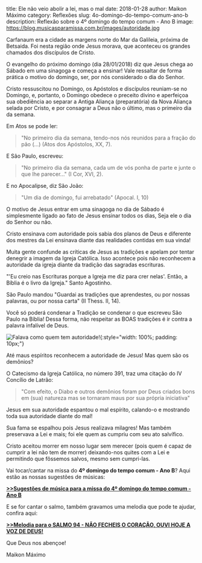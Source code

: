 title: Ele não veio abolir a lei, mas o mal
date: 2018-01-28
author: Maikon Máximo
category: Reflexões
slug: 4o-domingo-do-tempo-comum-ano-b
description: Reflexão sobre o 4º domingo do tempo comum - Ano B
image: https://blog.musicasparamissa.com.br/images/autoridade.jpg

Carfanaum era a cidade as margens norte do Mar da Galileia, próxima de Betsaida.
Foi nesta região onde Jesus morava, que aconteceu os grandes chamados dos discípulos de Cristo.

O evangelho do próximo domingo (dia 28/01/2018) diz que Jesus chega ao Sábado em uma sinagoga e começa a ensinar! 
Vale ressaltar de forma prática o motivo do domingo, ser, por nós considerado o dia do Senhor.

Cristo ressuscitou no Domingo, os Apóstolos e discípulos reuniam-se no Domingo, e, portanto,
o Domingo obedece o preceito divino e aperfeiçoa sua obediência ao separar
a Antiga Aliança (preparatória) da Nova Aliança selada por Cristo,
e por consagrar a Deus não o último, mas o primeiro dia da semana.

Em Atos se pode ler:
> "No primeiro dia da semana, tendo-nos nós reunidos para a fração do pão (...) (Atos dos Apóstolos, XX, 7). 

E São Paulo, escreveu: 
> "No primeiro dia da semana, cada um de vós ponha de parte e junte o que lhe parecer..." (I Cor, XVI, 2).

E no Apocalipse, diz São João:
> "Um dia de domingo, fui arrebatado" (Apocal. I, 10)

O motivo de Jesus entrar em uma sinagoga no dia de Sábado é simplesmente
ligado ao fato de Jesus ensinar todos os dias, Seja ele o dia do Senhor ou não.

Cristo ensinava com autoridade pois sabia dos planos de Deus
e diferente dos mestres da Lei ensinava diante das realidades contidas em sua vinda! 

Muita gente confunde as críticas de Jesus as tradições e apelam por tentar denegrir a imagem da Igreja Católica.
Isso acontece pois não reconhecem a autoridade da igreja diante da tradição das sagradas escrituras.

"'Eu creio nas Escrituras porque a Igreja me diz para crer nelas'. Então, a Bíblia é o livro da Igreja." Santo Agostinho.

São Paulo mandou "Guardai as tradições que aprendestes, ou por nossas palavras, ou por nossa carta" (II Thess. II, 14).

Você só poderá condenar a Tradição se condenar o que escreveu São Paulo na Bíblia!
Dessa forma, não respeitar as BOAS tradições é ir contra a palavra infalível de Deus.

![Falava como quem tem autoridade!](/images/autoridade.jpg){:style="width: 100%; padding: 10px;"}

Até maus espíritos reconhecem a autoridade de Jesus! Mas quem são os demônios?

O Catecismo da Igreja Católica, no número 391, traz uma citação do IV Concílio de Latrão:

> "Com efeito, o Diabo e outros demônios foram por Deus criados bons em (sua) natureza
mas se tornaram maus por sua própria iniciativa"

Jesus em sua autoridade espantou o mal espírito, calando-o e mostrando toda sua autoridade diante do mal!

Sua fama se espalhou pois Jesus realizava milagres!
Mas também preservava a Lei e mais; foi ele quem as cumpriu com seu ato salvífico.

Cristo aceitou morrer em nosso lugar sem merecer (pois quem é capaz de cumprir a lei não tem de morrer)
deixando-nos quites com a Lei e permitindo que fôssemos salvos, mesmo sem cumpri-las. 

Vai tocar/cantar na missa do **4º domingo do tempo comum - Ano B**? Aqui estão as nossas sugestões de músicas:

[**>>Sugestões de música para a missa do 4º domingo do tempo comum - Ano B**](https://musicasparamissa.com.br/sugestoes-para/4o-domingo-do-tempo-comum-ano-b)

E se for cantar o salmo, também gravamos uma melodia que pode te ajudar, confira aqui:

[**>>Melodia para o SALMO 94 - NÃO FECHEIS O CORAÇÃO, OUVI HOJE A VOZ DE DEUS!**](https://musicasparamissa.com.br/musica/salmo-94-nao-fecheis-o-coracao-ouvi-hoje-a-voz-de-deus/)

Que Deus nos abençoe!

Maikon Máximo
